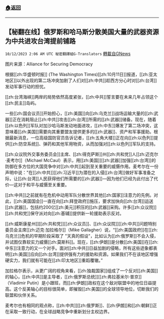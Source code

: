 ###  [:house:返回](README.md)
---


## 【秘翻在线】俄罗斯和哈马斯分散美国大量的武器资源 为中共进攻台湾提前铺路
`10/12/2023 2:06 AM UTC 秘密翻譯組G-Translators` [轉載自GNews](https://gnews.org/articles/1821746)

图片来源：Alliance for Securing Democracy

根据[[zh:华盛顿时报]] (The Washington Times)[[zh:10月11日]]报道，[[zh:亚太地区]]以外出现的第二场冲突加剧了人们对[[zh:中共]]趁西方分心时对[[zh:台湾]]发动军事行动的担忧。

[[zh:台湾海峡]]两岸的局势依然高度紧张，[[zh:中共]]誓言要在未来几年占领这个[[zh:民主]]岛屿。

一些[[zh:国会议员]]开始担心，[[zh:美国]]向[[zh:乌克兰]]战场运输大量的[[zh:武器]]正在消耗阻止[[zh:中共]]攻击[[zh:台湾]]所需的[[zh:武器]]储备。现在，随着[[zh:以色列]]军队对加沙哈马斯发动地面进攻，[[zh:中东]]爆发了第二场冲突，这意味着[[zh:美国]]需要向其重要盟友提供更多的[[zh:武器]]、资产和军事援助。根据最新消息，一位高级国防官员告诉记者，[[zh:五角大楼]]正在向[[zh:以色列]]提供[[zh:防空系统]]、弹药和其他军用物资，从而加强对[[zh:以色列]]军队的支持。

[[zh:众议院外交事务委员会]]主席、[[zh:得克萨斯]]州[[zh:共和党]]人[[zh:迈克尔·麦考尔]]（Michael McCaul）表示，用[[zh:美国]][[zh:武器]]加强[[zh:台湾]]的防御在多方位的大国竞争中对[[zh:中共]]起到至关重要的威慑作用。麦考尔在一份声明中说："在[[zh:中共]][[zh:习近平]]为潜在的入侵[[zh:台湾]]做好军事准备之际，让[[zh:台湾]]人民获得他们所需要的[[zh:武器]]—因为他们已经为此付出了代价—这对于和平与威慑至关重要。

[[zh:中共]]之前就有在危机中动用军队分散世界其他[[zh:国家]]注意力的先例。对此，[[zh:美国国会]]一直在向[[zh:拜登政府]]施压，要求加快向[[zh:台湾]]运送[[zh:武器]]，包括约200亿[[zh:美元]]积压的[[zh:武器]]采购。许多[[zh:众议院]][[zh:共和党]]保守派对向[[zh:基辅]]提供新一轮援助表示反对。

[[zh:威斯康星州]][[zh:共和党]][[zh:众议员]]、[[zh:众议院]][[zh:中共]]问题特别委员会主席[[zh:迈克·加拉格尔]]（Mike Gallagher）说，“[[zh:美国政府]]在[[zh:乌克兰]]危机的早期阶段采取了 "天真的假设"，比如认为[[zh:俄罗斯]]不会入侵，并试图仅靠软实力威慑[[zh:莫斯科]]。现在，[[zh:伊朗]]是分散[[zh:美国]]在[[zh:中东]]注意力的又一个对手。面对[[zh:中共]]日益加剧的侵略，所有这些迹象都表明[[zh:美国]]应向[[zh:台湾]]提供强有力的援助和资源。如果我们不在该地区增强硬实力，我们就有可能在[[zh:印太地区]]重蹈覆辙。”

加拉格尔表示，从更广阔的视角来看，[[zh:独裁国家]]组成了一个反对[[zh:美国]]的轴心，[[zh:中共]]是主导者，[[zh:俄罗斯总统]][[zh:弗拉基米尔·普京]]（Vladimir Putin）是小跟班，而[[zh:伊朗]]政权在这个敌对联盟中的地位日益提高。这个反美轴心的目标很简单，即摧毁[[zh:美国]]的全球领导地位，切断我们的联盟和伙伴关系。

麦考尔也有相同的观点称，[[zh:中共]][[zh:俄罗斯]]、[[zh:伊朗]]和[[zh:朝鲜]]正在采取一致行动，在全球战略竞争中重新划分主权边界。
